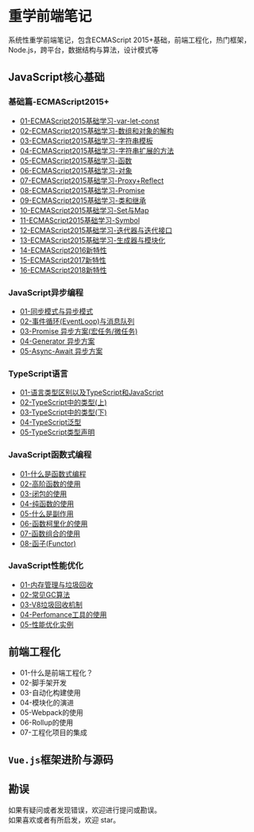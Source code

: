# 重学前端笔记
系统性重学前端笔记，包含ECMAScript 2015+基础，前端工程化，热门框架，Node.js，跨平台，数据结构与算法，设计模式等

## JavaScript核心基础
### 基础篇-ECMAScript2015+
  * [01-ECMAScript2015基础学习-var-let-const](https://github.com/TankCJZ/Relearn-Web/blob/main/01-%E5%9F%BA%E7%A1%80-ECMAScript-2015%2B%E5%9F%BA%E7%A1%80%E5%AD%A6%E4%B9%A0/01-ECMAScript2015%E5%9F%BA%E7%A1%80%E5%AD%A6%E4%B9%A0-var-let-const.md)
  * [02-ECMAScript2015基础学习-数组和对象的解构](https://github.com/TankCJZ/Relearn-Web/blob/main/01-%E5%9F%BA%E7%A1%80-ECMAScript-2015%2B%E5%9F%BA%E7%A1%80%E5%AD%A6%E4%B9%A0/02-ECMAScript2015%E5%9F%BA%E7%A1%80%E5%AD%A6%E4%B9%A0-%E6%95%B0%E7%BB%84%E5%92%8C%E5%AF%B9%E8%B1%A1%E7%9A%84%E8%A7%A3%E6%9E%84.md)
  * [03-ECMAScript2015基础学习-字符串模板](https://github.com/TankCJZ/Relearn-Web/blob/main/01-%E5%9F%BA%E7%A1%80-ECMAScript-2015%2B%E5%9F%BA%E7%A1%80%E5%AD%A6%E4%B9%A0/03-ECMAScript2015%E5%9F%BA%E7%A1%80%E5%AD%A6%E4%B9%A0-%E5%AD%97%E7%AC%A6%E4%B8%B2%E6%A8%A1%E6%9D%BF.md)
  * [04-ECMAScript2015基础学习-字符串扩展的方法](https://github.com/TankCJZ/Relearn-Web/blob/main/01-%E5%9F%BA%E7%A1%80-ECMAScript-2015%2B%E5%9F%BA%E7%A1%80%E5%AD%A6%E4%B9%A0/04-ECMAScript2015%E5%9F%BA%E7%A1%80%E5%AD%A6%E4%B9%A0-%E5%AD%97%E7%AC%A6%E4%B8%B2%E6%89%A9%E5%B1%95%E7%9A%84%E6%96%B9%E6%B3%95.md)
  * [05-ECMAScript2015基础学习-函数](https://github.com/TankCJZ/Relearn-Web/blob/main/01-%E5%9F%BA%E7%A1%80-ECMAScript-2015%2B%E5%9F%BA%E7%A1%80%E5%AD%A6%E4%B9%A0/05-ECMAScript2015%E5%9F%BA%E7%A1%80%E5%AD%A6%E4%B9%A0-%E5%87%BD%E6%95%B0.md)
  * [06-ECMAScript2015基础学习-对象](https://github.com/TankCJZ/Relearn-Web/blob/main/01-%E5%9F%BA%E7%A1%80-ECMAScript-2015%2B%E5%9F%BA%E7%A1%80%E5%AD%A6%E4%B9%A0/06-ECMAScript2015%E5%9F%BA%E7%A1%80%E5%AD%A6%E4%B9%A0-%E5%AF%B9%E8%B1%A1.md)
  * [07-ECMAScript2015基础学习-Proxy+Reflect](https://github.com/TankCJZ/Relearn-Web/blob/main/01-%E5%9F%BA%E7%A1%80-ECMAScript-2015%2B%E5%9F%BA%E7%A1%80%E5%AD%A6%E4%B9%A0/07-ECMAScript2015%E5%9F%BA%E7%A1%80%E5%AD%A6%E4%B9%A0-Proxy%2BReflect.md)
  * [08-ECMAScript2015基础学习-Promise](https://github.com/TankCJZ/Relearn-Web/blob/main/01-%E5%9F%BA%E7%A1%80-ECMAScript-2015%2B%E5%9F%BA%E7%A1%80%E5%AD%A6%E4%B9%A0/08-ECMAScript2015%E5%9F%BA%E7%A1%80%E5%AD%A6%E4%B9%A0-Promise.md)
  * [09-ECMAScript2015基础学习-类和继承](https://github.com/TankCJZ/Relearn-Web/blob/main/01-%E5%9F%BA%E7%A1%80-ECMAScript-2015%2B%E5%9F%BA%E7%A1%80%E5%AD%A6%E4%B9%A0/09-ECMAScript2015%E5%9F%BA%E7%A1%80%E5%AD%A6%E4%B9%A0-%E7%B1%BB%E5%92%8C%E7%BB%A7%E6%89%BF.md)
  * [10-ECMAScript2015基础学习-Set与Map](https://github.com/TankCJZ/Relearn-Web/blob/main/01-%E5%9F%BA%E7%A1%80-ECMAScript-2015%2B%E5%9F%BA%E7%A1%80%E5%AD%A6%E4%B9%A0/10-ECMAScript2015%E5%9F%BA%E7%A1%80%E5%AD%A6%E4%B9%A0-Set%E4%B8%8EMap.md)
  * [11-ECMAScript2015基础学习-Symbol](https://github.com/TankCJZ/Relearn-Web/blob/main/01-%E5%9F%BA%E7%A1%80-ECMAScript-2015%2B%E5%9F%BA%E7%A1%80%E5%AD%A6%E4%B9%A0/11-ECMAScript2015%E5%9F%BA%E7%A1%80%E5%AD%A6%E4%B9%A0-Symbol.md)
  * [12-ECMAScript2015基础学习-迭代器与迭代接口](https://github.com/TankCJZ/Relearn-Web/blob/main/01-%E5%9F%BA%E7%A1%80-ECMAScript-2015%2B%E5%9F%BA%E7%A1%80%E5%AD%A6%E4%B9%A0/12-ECMAScript2015%E5%9F%BA%E7%A1%80%E5%AD%A6%E4%B9%A0-%E8%BF%AD%E4%BB%A3%E5%99%A8%E4%B8%8E%E8%BF%AD%E4%BB%A3%E6%8E%A5%E5%8F%A3.md)
  * [13-ECMAScript2015基础学习-生成器与模块化](https://github.com/TankCJZ/Relearn-Web/blob/main/01-%E5%9F%BA%E7%A1%80-ECMAScript-2015%2B%E5%9F%BA%E7%A1%80%E5%AD%A6%E4%B9%A0/13-ECMAScript2015%E5%9F%BA%E7%A1%80%E5%AD%A6%E4%B9%A0-%E7%94%9F%E6%88%90%E5%99%A8%E4%B8%8E%E6%A8%A1%E5%9D%97%E5%8C%96.md)
  * [14-ECMAScript2016新特性](https://github.com/TankCJZ/Relearn-Web/blob/main/01-%E5%9F%BA%E7%A1%80-ECMAScript-2015%2B%E5%9F%BA%E7%A1%80%E5%AD%A6%E4%B9%A0/14-ECMAScript2016%E6%96%B0%E7%89%B9%E6%80%A7.md)
  * [15-ECMAScript2017新特性](https://github.com/TankCJZ/Relearn-Web/blob/main/01-%E5%9F%BA%E7%A1%80-ECMAScript-2015%2B%E5%9F%BA%E7%A1%80%E5%AD%A6%E4%B9%A0/15-ECMAScript2017%E6%96%B0%E7%89%B9%E6%80%A7.md)
  * [16-ECMAScript2018新特性](https://github.com/TankCJZ/Relearn-Web/blob/main/01-%E5%9F%BA%E7%A1%80-ECMAScript-2015%2B%E5%9F%BA%E7%A1%80%E5%AD%A6%E4%B9%A0/16-ECMAScript2018%E6%96%B0%E7%89%B9%E6%80%A7.md)
### JavaScript异步编程
  * [01-同步模式与异步模式](https://github.com/TankCJZ/Relearn-Web/blob/main/02-JavaScript%E5%BC%82%E6%AD%A5%E7%BC%96%E7%A8%8B/01-%E5%90%8C%E6%AD%A5%E6%A8%A1%E5%BC%8F%E5%92%8C%E5%BC%82%E6%AD%A5%E6%A8%A1%E5%BC%8F.md)
  * [02-事件循环(EventLoop)与消息队列](https://github.com/TankCJZ/Relearn-Web/blob/main/02-JavaScript%E5%BC%82%E6%AD%A5%E7%BC%96%E7%A8%8B/02-%E4%BA%8B%E4%BB%B6%E5%BE%AA%E7%8E%AF(EventLoop)%E4%B8%8E%E6%B6%88%E6%81%AF%E9%98%9F%E5%88%97.md)
  * [03-Promise 异步方案(宏任务/微任务)](https://github.com/TankCJZ/Relearn-Web/blob/main/02-JavaScript%E5%BC%82%E6%AD%A5%E7%BC%96%E7%A8%8B/03-Promise%20%E5%BC%82%E6%AD%A5%E6%96%B9%E6%A1%88(%E5%AE%8F%E4%BB%BB%E5%8A%A1%E5%BE%AE%E4%BB%BB%E5%8A%A1).md)
  * [04-Generator 异步方案](https://github.com/TankCJZ/Relearn-Web/blob/main/02-JavaScript%E5%BC%82%E6%AD%A5%E7%BC%96%E7%A8%8B/04-Generator%20%E5%BC%82%E6%AD%A5%E6%96%B9%E6%A1%88.md)
  * [05-Async-Await 异步方案](https://github.com/TankCJZ/Relearn-Web/blob/main/02-JavaScript%E5%BC%82%E6%AD%A5%E7%BC%96%E7%A8%8B/05-Async-Await%20%E5%BC%82%E6%AD%A5%E6%96%B9%E6%A1%88.md)

### TypeScript语言
  * [01-语言类型区别以及TypeScript和JavaScript](https://github.com/TankCJZ/Relearn-Web/blob/main/03-TypeScript%E8%AF%AD%E8%A8%80/01-%E8%AF%AD%E8%A8%80%E7%B1%BB%E5%9E%8B%E5%8C%BA%E5%88%AB%E4%BB%A5%E5%8F%8ATypeScript%E5%92%8CJavaScript.md)
  * [02-TypeScript中的类型(上)](https://github.com/TankCJZ/Relearn-Web/blob/main/03-TypeScript%E8%AF%AD%E8%A8%80/02-TypeScript%E4%B8%AD%E7%9A%84%E7%B1%BB%E5%9E%8B(%E4%B8%8A).md)
  * [03-TypeScript中的类型(下)](https://github.com/TankCJZ/Relearn-Web/blob/main/03-TypeScript%E8%AF%AD%E8%A8%80/03-TypeScript%E4%B8%AD%E7%9A%84%E7%B1%BB%E5%9E%8B(%E4%B8%8B).md)
  * [04-TypeScript泛型](https://github.com/TankCJZ/Relearn-Web/blob/main/03-TypeScript%E8%AF%AD%E8%A8%80/04-TypeScript%E6%B3%9B%E5%9E%8B.md)
  * [05-TypeScript类型声明](https://github.com/TankCJZ/Relearn-Web/blob/main/03-TypeScript%E8%AF%AD%E8%A8%80/05-TypeScript%E7%B1%BB%E5%9E%8B%E5%A3%B0%E6%98%8E.md)

### JavaScript函数式编程
  * [01-什么是函数式编程](https://github.com/TankCJZ/Relearn-Web/blob/main/04-JavaScript%E5%87%BD%E6%95%B0%E5%BC%8F%E7%BC%96%E7%A8%8B/01-%E4%BB%80%E4%B9%88%E6%98%AF%E5%87%BD%E6%95%B0%E5%BC%8F%E7%BC%96%E7%A8%8B.md)
  * [02-高阶函数的使用](https://github.com/TankCJZ/Relearn-Web/blob/main/04-JavaScript%E5%87%BD%E6%95%B0%E5%BC%8F%E7%BC%96%E7%A8%8B/02-%E9%AB%98%E9%98%B6%E5%87%BD%E6%95%B0%E7%9A%84%E4%BD%BF%E7%94%A8.md)
  * [03-闭包的使用](https://github.com/TankCJZ/Relearn-Web/blob/main/04-JavaScript%E5%87%BD%E6%95%B0%E5%BC%8F%E7%BC%96%E7%A8%8B/03-%E9%97%AD%E5%8C%85%E7%9A%84%E4%BD%BF%E7%94%A8.md)
  * [04-纯函数的使用](https://github.com/TankCJZ/Relearn-Web/blob/main/04-JavaScript%E5%87%BD%E6%95%B0%E5%BC%8F%E7%BC%96%E7%A8%8B/04-%E7%BA%AF%E5%87%BD%E6%95%B0%E7%9A%84%E4%BD%BF%E7%94%A8.md)
  * [05-什么是副作用](https://github.com/TankCJZ/Relearn-Web/blob/main/04-JavaScript%E5%87%BD%E6%95%B0%E5%BC%8F%E7%BC%96%E7%A8%8B/05-%E4%BB%80%E4%B9%88%E6%98%AF%E5%89%AF%E4%BD%9C%E7%94%A8.md)
  * [06-函数柯里化的使用](https://github.com/TankCJZ/Relearn-Web/blob/main/04-JavaScript%E5%87%BD%E6%95%B0%E5%BC%8F%E7%BC%96%E7%A8%8B/06-%E5%87%BD%E6%95%B0%E6%9F%AF%E9%87%8C%E5%8C%96%E7%9A%84%E4%BD%BF%E7%94%A8.md)
  * [07-函数组合的使用](https://github.com/TankCJZ/Relearn-Web/blob/main/04-JavaScript%E5%87%BD%E6%95%B0%E5%BC%8F%E7%BC%96%E7%A8%8B/07-%E5%87%BD%E6%95%B0%E7%BB%84%E5%90%88%E7%9A%84%E4%BD%BF%E7%94%A8.md)
  * [08-函子(Functor)](https://github.com/TankCJZ/Relearn-Web/blob/main/04-JavaScript%E5%87%BD%E6%95%B0%E5%BC%8F%E7%BC%96%E7%A8%8B/08-%E5%87%BD%E5%AD%90(Functor).md)

### JavaScript性能优化
  * [01-内存管理与垃圾回收](https://github.com/TankCJZ/Relearn-Web/blob/main/05-JavaScript%E6%80%A7%E8%83%BD%E4%BC%98%E5%8C%96/01-%E5%86%85%E5%AD%98%E7%AE%A1%E7%90%86%E4%B8%8E%E5%9E%83%E5%9C%BE%E5%9B%9E%E6%94%B6.md)
  * [02-常见GC算法](https://github.com/TankCJZ/Relearn-Web/blob/main/05-JavaScript%E6%80%A7%E8%83%BD%E4%BC%98%E5%8C%96/02-%E5%B8%B8%E8%A7%81GC%E7%AE%97%E6%B3%95.md)
  * [03-V8垃圾回收机制](https://github.com/TankCJZ/Relearn-Web/blob/main/05-JavaScript%E6%80%A7%E8%83%BD%E4%BC%98%E5%8C%96/03-V8%E5%9E%83%E5%9C%BE%E5%9B%9E%E6%94%B6%E6%9C%BA%E5%88%B6.md)
  * [04-Perfomance工具的使用](https://github.com/TankCJZ/Relearn-Web/blob/main/05-JavaScript%E6%80%A7%E8%83%BD%E4%BC%98%E5%8C%96/02-%E5%B8%B8%E8%A7%81GC%E7%AE%97%E6%B3%95.md)
  * [05-性能优化实例](https://github.com/TankCJZ/Relearn-Web/blob/main/05-JavaScript%E6%80%A7%E8%83%BD%E4%BC%98%E5%8C%96/05-%E6%80%A7%E8%83%BD%E4%BC%98%E5%8C%96%E5%AE%9E%E4%BE%8B.md)

## 前端工程化
  * 01-什么是前端工程化？
  * 02-脚手架开发
  * 03-自动化构建使用
  * 04-模块化的演进
  * 05-Webpack的使用
  * 06-Rollup的使用
  * 07-工程化项目的集成


## `Vue.js`框架进阶与源码

## 勘误
如果有疑问或者发现错误，欢迎进行提问或勘误。   
如果喜欢或者有所启发，欢迎 star。